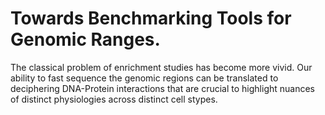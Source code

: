 # Towards Benchmarking Tools for Genomic Ranges.

The classical problem of enrichment studies has become more vivid. Our ability to fast sequence the genomic regions can be translated to deciphering DNA-Protein interactions that are crucial to highlight nuances of distinct physiologies across distinct cell stypes.  

